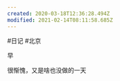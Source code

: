```yaml
---
created: 2020-03-18T12:36:28.494Z
modified: 2021-02-14T08:11:58.685Z
---
```

#日记 #北京


<!-- @timer "date":"Tue Mar 10 2020 09:14:22 GMT+0800 (CST)" -->

早

<!-- @timer "date":"Tue Mar 10 2020 18:36:14 GMT+0800 (CST)","duration":"about 9 hours" -->

很惭愧，又是啥也没做的一天
